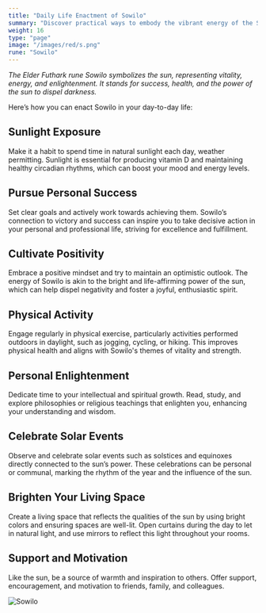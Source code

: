 ```yaml
---
title: "Daily Life Enactment of Sowilo"
summary: "Discover practical ways to embody the vibrant energy of the Sowilo rune in your daily life. Enjoy sunlight exposure, pursue personal success, and cultivate positivity. Engage in physical activity, dedicate time to personal enlightenment, and celebrate solar events. Brighten your living space and be a source of support and motivation to others. Harness the life-affirming power of Sowilo to boost your mood, energy, and overall well-being."
weight: 16
type: "page"
image: "/images/red/s.png"
rune: "Sowilo"
---
```


*The Elder Futhark rune Sowilo symbolizes the sun, representing vitality, energy, and enlightenment. It stands for success, health, and the power of the sun to dispel darkness.*

Here’s how you can enact Sowilo in your day-to-day life:

## Sunlight Exposure

Make it a habit to spend time in natural sunlight each day, weather permitting. Sunlight is essential for producing vitamin D and maintaining healthy circadian rhythms, which can boost your mood and energy levels.

## Pursue Personal Success

Set clear goals and actively work towards achieving them. Sowilo’s connection to victory and success can inspire you to take decisive action in your personal and professional life, striving for excellence and fulfillment.

## Cultivate Positivity

Embrace a positive mindset and try to maintain an optimistic outlook. The energy of Sowilo is akin to the bright and life-affirming power of the sun, which can help dispel negativity and foster a joyful, enthusiastic spirit.

## Physical Activity

Engage regularly in physical exercise, particularly activities performed outdoors in daylight, such as jogging, cycling, or hiking. This improves physical health and aligns with Sowilo's themes of vitality and strength.

## Personal Enlightenment

Dedicate time to your intellectual and spiritual growth. Read, study, and explore philosophies or religious teachings that enlighten you, enhancing your understanding and wisdom.

## Celebrate Solar Events

Observe and celebrate solar events such as solstices and equinoxes directly connected to the sun’s power. These celebrations can be personal or communal, marking the rhythm of the year and the influence of the sun.

## Brighten Your Living Space

Create a living space that reflects the qualities of the sun by using bright colors and ensuring spaces are well-lit. Open curtains during the day to let in natural light, and use mirrors to reflect this light throughout your rooms.

## Support and Motivation

Like the sun, be a source of warmth and inspiration to others. Offer support, encouragement, and motivation to friends, family, and colleagues.

![Sowilo](/images/jelling/s.webp "Sowilo")
